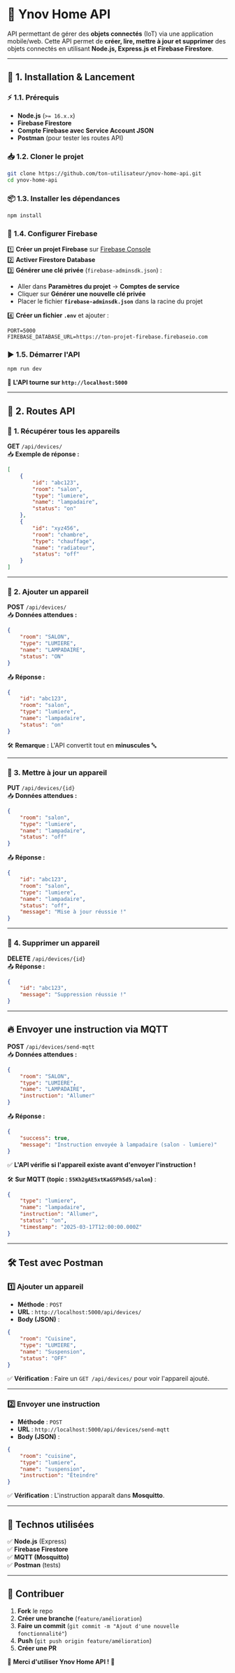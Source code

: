# 🚀 **Ynov Home API**

API permettant de gérer des **objets connectés** (IoT) via une application mobile/web. Cette API permet de **créer, lire, mettre à jour et supprimer** des objets connectés en utilisant **Node.js, Express.js et Firebase Firestore**.

---

## 📌 **1. Installation & Lancement**

### ⚡ **1.1. Prérequis**
- **Node.js** (`>= 16.x.x`)
- **Firebase Firestore**
- **Compte Firebase avec Service Account JSON**
- **Postman** (pour tester les routes API)

### 📥 **1.2. Cloner le projet**
```sh
git clone https://github.com/ton-utilisateur/ynov-home-api.git
cd ynov-home-api
```

### 📦 **1.3. Installer les dépendances**
```sh
npm install
```

### 🔑 **1.4. Configurer Firebase**
1️⃣ **Créer un projet Firebase** sur [Firebase Console](https://console.firebase.google.com/)  
2️⃣ **Activer Firestore Database**  
3️⃣ **Générer une clé privée** (`firebase-adminsdk.json`) :
- Aller dans **Paramètres du projet** → **Comptes de service**
- Cliquer sur **Générer une nouvelle clé privée**
- Placer le fichier **`firebase-adminsdk.json`** dans la racine du projet

4️⃣ **Créer un fichier `.env`** et ajouter :
```env
PORT=5000
FIREBASE_DATABASE_URL=https://ton-projet-firebase.firebaseio.com
```

### ▶️ **1.5. Démarrer l'API**
```sh
npm run dev
```
📌 **L'API tourne sur `http://localhost:5000`**

---

## 📌 **2. Routes API**
### 📌 **1. Récupérer tous les appareils**
**GET** `/api/devices/`  
📥 **Exemple de réponse :**
```json
[
    {
        "id": "abc123",
        "room": "salon",
        "type": "lumiere",
        "name": "lampadaire",
        "status": "on"
    },
    {
        "id": "xyz456",
        "room": "chambre",
        "type": "chauffage",
        "name": "radiateur",
        "status": "off"
    }
]
```

---

### 📌 **2. Ajouter un appareil**
**POST** `/api/devices/`  
📥 **Données attendues :**
```json
{
    "room": "SALON",
    "type": "LUMIERE",
    "name": "LAMPADAIRE",
    "status": "ON"
}
```
📤 **Réponse :**
```json
{
    "id": "abc123",
    "room": "salon",
    "type": "lumiere",
    "name": "lampadaire",
    "status": "on"
}
```
🛠️ **Remarque :** L'API convertit tout en **minuscules** 🔤

---

### 📌 **3. Mettre à jour un appareil**
**PUT** `/api/devices/{id}`  
📥 **Données attendues :**
```json
{
    "room": "salon",
    "type": "lumiere",
    "name": "lampadaire",
    "status": "off"
}
```
📤 **Réponse :**
```json
{
    "id": "abc123",
    "room": "salon",
    "type": "lumiere",
    "name": "lampadaire",
    "status": "off",
    "message": "Mise à jour réussie !"
}
```

---

### 📌 **4. Supprimer un appareil**
**DELETE** `/api/devices/{id}`  
📤 **Réponse :**
```json
{
    "id": "abc123",
    "message": "Suppression réussie !"
}
```

---

## 🔥 **Envoyer une instruction via MQTT**
**POST** `/api/devices/send-mqtt`  
📥 **Données attendues :**
```json
{
    "room": "SALON",
    "type": "LUMIERE",
    "name": "LAMPADAIRE",
    "instruction": "Allumer"
}
```
📤 **Réponse :**
```json
{
    "success": true,
    "message": "Instruction envoyée à lampadaire (salon - lumiere)"
}
```
✅ **L'API vérifie si l'appareil existe avant d'envoyer l'instruction !**

🛠️ **Sur MQTT (topic : `55Kh2gAE5xtKaG5Ph5d5/salon`)** :
```json
{
    "type": "lumiere",
    "name": "lampadaire",
    "instruction": "Allumer",
    "status": "on",
    "timestamp": "2025-03-17T12:00:00.000Z"
}
```

---

## 🛠️ **Test avec Postman**

### **1️⃣ Ajouter un appareil**
- **Méthode** : `POST`
- **URL** : `http://localhost:5000/api/devices/`
- **Body (JSON)** :
```json
{
    "room": "Cuisine",
    "type": "LUMIERE",
    "name": "Suspension",
    "status": "OFF"
}
```
✅ **Vérification** : Faire un `GET /api/devices/` pour voir l'appareil ajouté.

---

### **2️⃣ Envoyer une instruction**
- **Méthode** : `POST`
- **URL** : `http://localhost:5000/api/devices/send-mqtt`
- **Body (JSON)** :
```json
{
    "room": "cuisine",
    "type": "lumiere",
    "name": "suspension",
    "instruction": "Éteindre"
}
```
✅ **Vérification** : L'instruction apparaît dans **Mosquitto**.

---

## 🔗 **Technos utilisées**
✅ **Node.js** (Express)  
✅ **Firebase Firestore**  
✅ **MQTT (Mosquitto)**  
✅ **Postman** (tests)

---

## 🤝 **Contribuer**
1. **Fork** le repo
2. **Créer une branche** (`feature/amélioration`)
3. **Faire un commit** (`git commit -m "Ajout d'une nouvelle fonctionnalité"`)
4. **Push** (`git push origin feature/amélioration`)
5. **Créer une PR**

🎉 **Merci d'utiliser Ynov Home API !** 🚀